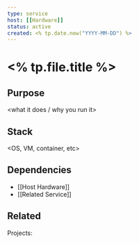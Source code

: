 ```yaml
---
type: service
host: [[Hardware]]
status: active
created: <% tp.date.now("YYYY-MM-DD") %>
---
```


# <% tp.file.title %>

## Purpose
<what it does / why you run it>

## Stack
<OS, VM, container, etc>

## Dependencies
- [[Host Hardware]]
- [[Related Service]]

## Related
Projects:
